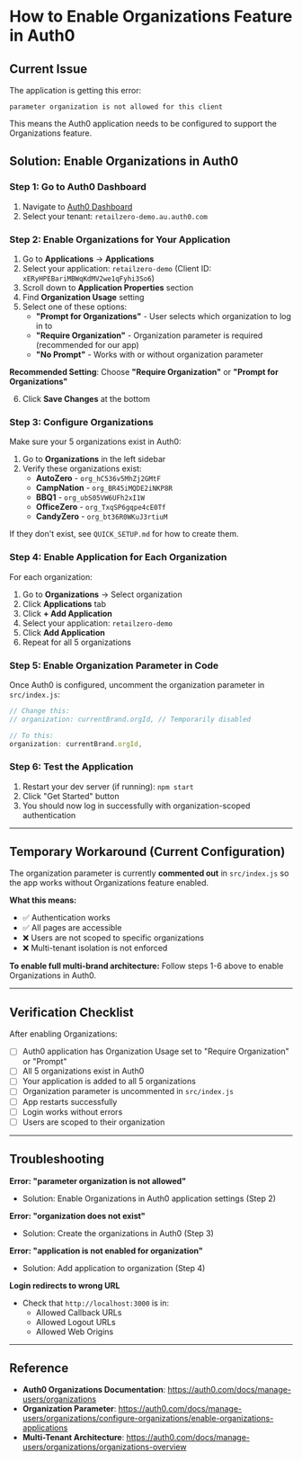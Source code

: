 # How to Enable Organizations Feature in Auth0

## Current Issue

The application is getting this error:
```
parameter organization is not allowed for this client
```

This means the Auth0 application needs to be configured to support the Organizations feature.

## Solution: Enable Organizations in Auth0

### Step 1: Go to Auth0 Dashboard

1. Navigate to [Auth0 Dashboard](https://manage.auth0.com)
2. Select your tenant: `retailzero-demo.au.auth0.com`

### Step 2: Enable Organizations for Your Application

1. Go to **Applications** → **Applications**
2. Select your application: `retailzero-demo` (Client ID: `xERyHPEBariMBWqKdMV2we1qFyhi3So6`)
3. Scroll down to **Application Properties** section
4. Find **Organization Usage** setting
5. Select one of these options:
   - **"Prompt for Organizations"** - User selects which organization to log in to
   - **"Require Organization"** - Organization parameter is required (recommended for our app)
   - **"No Prompt"** - Works with or without organization parameter

**Recommended Setting**: Choose **"Require Organization"** or **"Prompt for Organizations"**

6. Click **Save Changes** at the bottom

### Step 3: Configure Organizations

Make sure your 5 organizations exist in Auth0:

1. Go to **Organizations** in the left sidebar
2. Verify these organizations exist:
   - **AutoZero** - `org_hC536v5MhZj2GMtF`
   - **CampNation** - `org_BR45iMQDE2iNKP8R`
   - **BBQ1** - `org_ubS05VW6UFh2xI1W`
   - **OfficeZero** - `org_TxqSP6gqpe4cE0Tf`
   - **CandyZero** - `org_bt36R0WKuJ3rtiuM`

If they don't exist, see `QUICK_SETUP.md` for how to create them.

### Step 4: Enable Application for Each Organization

For each organization:

1. Go to **Organizations** → Select organization
2. Click **Applications** tab
3. Click **+ Add Application**
4. Select your application: `retailzero-demo`
5. Click **Add Application**
6. Repeat for all 5 organizations

### Step 5: Enable Organization Parameter in Code

Once Auth0 is configured, uncomment the organization parameter in `src/index.js`:

```javascript
// Change this:
// organization: currentBrand.orgId, // Temporarily disabled

// To this:
organization: currentBrand.orgId,
```

### Step 6: Test the Application

1. Restart your dev server (if running): `npm start`
2. Click "Get Started" button
3. You should now log in successfully with organization-scoped authentication

---

## Temporary Workaround (Current Configuration)

The organization parameter is currently **commented out** in `src/index.js` so the app works without Organizations feature enabled.

**What this means:**
- ✅ Authentication works
- ✅ All pages are accessible
- ❌ Users are not scoped to specific organizations
- ❌ Multi-tenant isolation is not enforced

**To enable full multi-brand architecture:**
Follow steps 1-6 above to enable Organizations in Auth0.

---

## Verification Checklist

After enabling Organizations:

- [ ] Auth0 application has Organization Usage set to "Require Organization" or "Prompt"
- [ ] All 5 organizations exist in Auth0
- [ ] Your application is added to all 5 organizations
- [ ] Organization parameter is uncommented in `src/index.js`
- [ ] App restarts successfully
- [ ] Login works without errors
- [ ] Users are scoped to their organization

---

## Troubleshooting

**Error: "parameter organization is not allowed"**
- Solution: Enable Organizations in Auth0 application settings (Step 2)

**Error: "organization does not exist"**
- Solution: Create the organizations in Auth0 (Step 3)

**Error: "application is not enabled for organization"**
- Solution: Add application to organization (Step 4)

**Login redirects to wrong URL**
- Check that `http://localhost:3000` is in:
  - Allowed Callback URLs
  - Allowed Logout URLs
  - Allowed Web Origins

---

## Reference

- **Auth0 Organizations Documentation**: https://auth0.com/docs/manage-users/organizations
- **Organization Parameter**: https://auth0.com/docs/manage-users/organizations/configure-organizations/enable-organizations-applications
- **Multi-Tenant Architecture**: https://auth0.com/docs/manage-users/organizations/organizations-overview
